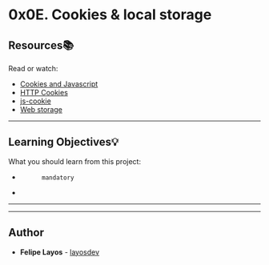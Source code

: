 # 0x0E. Cookies & local storage

## Resources:books:
Read or watch:
* [Cookies and Javascript](https://intranet.hbtn.io/rltoken/GSKBY0oEF0AQNv54Qg66Og)
* [HTTP Cookies](https://intranet.hbtn.io/rltoken/gCsMhEyenOBpsxPQ4OwAFQ)
* [js-cookie](https://intranet.hbtn.io/rltoken/XQMxtCbN2K7Ut6ogMtAdaA)
* [Web storage](https://intranet.hbtn.io/rltoken/a4_bzdeKqv8gNw4gPOGIQg)

---
## Learning Objectives:bulb:
What you should learn from this project:


*           mandatory
*         

---
---

## Author
* **Felipe Layos** - [layosdev](https://github.com/layosdev)